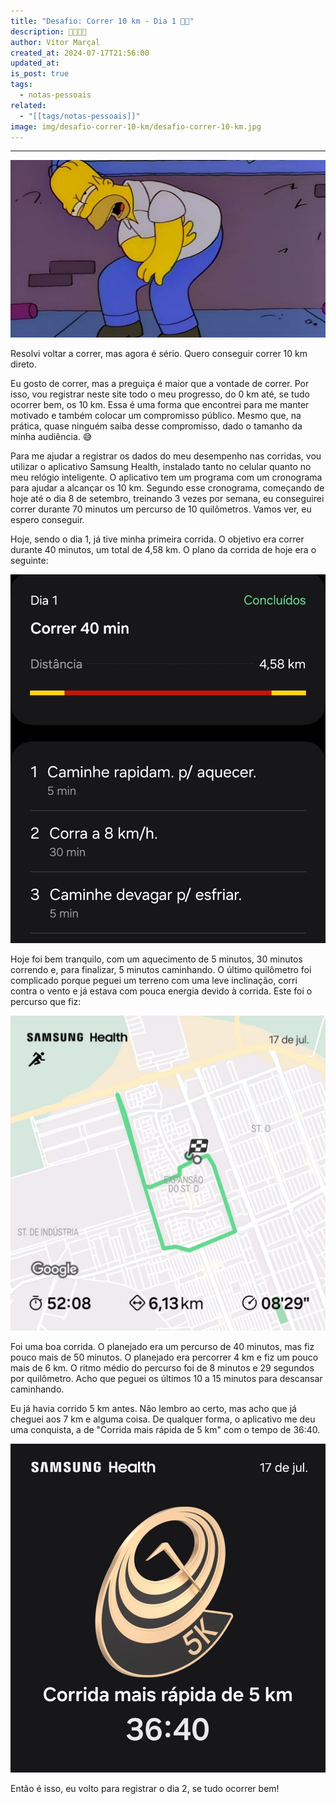 ```yaml
---
title: "Desafio: Correr 10 km - Dia 1 🏃💨"
description: 🏃💨💨💨
author: Vítor Marçal
created_at: 2024-07-17T21:56:00
updated_at: 
is_post: true
tags:
  - notas-pessoais
related:
  - "[[tags/notas-pessoais]]"
image: img/desafio-correr-10-km/desafio-correr-10-km.jpg
---
```

----

![Desafio: Correr 10 km](img/desafio-correr-10-km/desafio-correr-10-km.jpg)

Resolvi voltar a correr, mas agora é sério. Quero conseguir correr 10 km direto.

Eu gosto de correr, mas a preguiça é maior que a vontade de correr. Por isso, vou registrar neste site todo o meu progresso, do 0 km até, se tudo ocorrer bem, os 10 km. Essa é uma forma que encontrei para me manter motivado e também colocar um compromisso público. Mesmo que, na prática, quase ninguém saiba desse compromisso, dado o tamanho da minha audiência. 😅

Para me ajudar a registrar os dados do meu desempenho nas corridas, vou utilizar o aplicativo Samsung Health, instalado tanto no celular quanto no meu relógio inteligente. O aplicativo tem um programa com um cronograma para ajudar a alcançar os 10 km. Segundo esse cronograma, começando de hoje até o dia 8 de setembro, treinando 3 vezes por semana, eu conseguirei correr durante 70 minutos um percurso de 10 quilômetros. Vamos ver, eu espero conseguir.

Hoje, sendo o dia 1, já tive minha primeira corrida. O objetivo era correr durante 40 minutos, um total de 4,58 km. O plano da corrida de hoje era o seguinte:

![Cronograma do treino do dia 1](img/desafio-correr-10-km/desafio-correr-10-km-dia-1-n1.jpeg)

Hoje foi bem tranquilo, com um aquecimento de 5 minutos, 30 minutos correndo e, para finalizar, 5 minutos caminhando. O último quilômetro foi complicado porque peguei um terreno com uma leve inclinação, corri contra o vento e já estava com pouca energia devido à corrida. Este foi o percurso que fiz:

![Percurso feito do treino do dia 1](img/desafio-correr-10-km/desafio-correr-10-km-dia-1-n2.jpeg)

Foi uma boa corrida. O planejado era um percurso de 40 minutos, mas fiz pouco mais de 50 minutos. O planejado era percorrer 4 km e fiz um pouco mais de 6 km. O ritmo médio do percurso foi de 8 minutos e 29 segundos por quilômetro. Acho que peguei os últimos 10 a 15 minutos para descansar caminhando.

Eu já havia corrido 5 km antes. Não lembro ao certo, mas acho que já cheguei aos 7 km e alguma coisa. De qualquer forma, o aplicativo me deu uma conquista, a de "Corrida mais rápida de 5 km" com o tempo de 36:40.

![Selo corrida mais rápida de 5 km em 36:40 ](img/desafio-correr-10-km/desafio-correr-10-km-dia-1-n3.jpeg)

Então é isso, eu volto para registrar o dia 2, se tudo ocorrer bem!